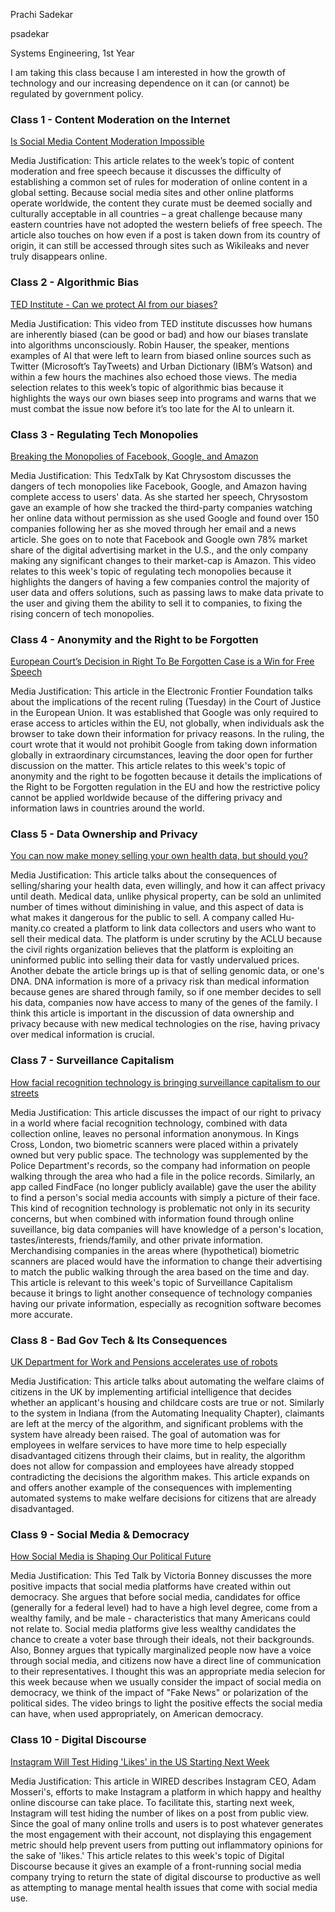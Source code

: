Prachi Sadekar

psadekar

Systems Engineering, 1st Year

I am taking this class because I am interested in how the growth of technology and our increasing dependence on it can (or cannot) be regulated by government policy. 


### Class 1 - Content Moderation on the Internet

[Is Social Media Content Moderation Impossible](https://www.forbes.com/sites/kalevleetaru/2018/09/08/is-social-media-content-moderation-an-impossible-task/#45957d115fa8)

Media Justification: This article relates to the week’s topic of content moderation and free speech because it discusses the difficulty of establishing a common set of rules for moderation of online content in a global setting. Because social media sites and other online platforms operate worldwide, the content they curate must be deemed socially and culturally acceptable in all countries – a great challenge because many eastern countries have not adopted the western beliefs of free speech. The article also touches on how even if a post is taken down from its country of origin, it can still be accessed through sites such as Wikileaks and never truly disappears online. 

### Class 2 - Algorithmic Bias

[TED Institute - Can we protect AI from our biases?](https://www.youtube.com/watch?v=eV_tx4ngVT0)

Media Justification: This video from TED institute discusses how humans are inherently biased (can be good or bad) and how our biases translate into algorithms unconsciously. Robin Hauser, the speaker, mentions examples of AI that were left to learn from biased online sources such as Twitter (Microsoft’s TayTweets) and Urban Dictionary (IBM’s Watson) and within a few hours the machines also echoed those views. The media selection relates to this week’s topic of algorithmic bias because it highlights the ways our own biases seep into programs and warns that we must combat the issue now before it’s too late for the AI to unlearn it. 

### Class 3 - Regulating Tech Monopolies

[Breaking the Monopolies of Facebook, Google, and Amazon](https://www.youtube.com/watch?v=k4m-phHynmE)

Media Justification: This TedxTalk by Kat Chrysostom discusses the dangers of tech monopolies like Facebook, Google, and Amazon having complete access to users' data. As she started her speech, Chrysostom gave an example of how she tracked the third-party companies watching her online data without permission as she used Google and found over 150 companies following her as she moved through her email and a news article. She goes on to note that Facebook and Google own 78% market share of the digital advertising market in the U.S., and the only company making any significant changes to their market-cap is Amazon. This video relates to this week's topic of regulating tech monopolies because it highlights the dangers of having a few companies control the majority of user data and offers solutions, such as passing laws to make data private to the user and giving them the ability to sell it to companies, to fixing the rising concern of tech monopolies.


### Class 4 - Anonymity and the Right to be Forgotten

[European Court’s Decision in Right To Be Forgotten Case is a Win for Free Speech](https://www.eff.org/deeplinks/2019/09/european-courts-decision-right-be-forgotten-case-win-free-s)

Media Justification: This article in the Electronic Frontier Foundation talks about the implications of the recent ruling (Tuesday) in the Court of Justice in the European Union. It was established that Google was only required to erase access to articles within the EU, not globally, when individuals ask the browser to take down their information for privacy reasons. In the ruling, the court wrote that it would not prohibit Google from taking down information globally in extraordinary circumstances, leaving the door open for further discussion on the matter. This article relates to this week's topic of anonymity and the right to be fogotten because it details the implications of the Right to be Forgotten regulation in the EU and how the restrictive policy cannot be applied worldwide because of the differing privacy and information laws in countries around the world.

### Class 5 - Data Ownership and Privacy

[You can now make money selling your own health data, but should you?](https://www.fastcompany.com/90409942/would-you-sell-your-own-health-data-theres-a-market-for-it-but-ethical-concerns-remain)

Media Justification: This article talks about the consequences of selling/sharing your health data, even willingly, and how it can affect privacy until death. Medical data, unlike physical property, can be sold an unlimited number of times without diminishing in value, and this aspect of data is what makes it dangerous for the public to sell. A company called Hu-manity.co created a platform to link data collectors and users who want to sell their medical data. The platform is under scrutiny by the ACLU because the civil rights organization believes that the platform is exploiting an uninformed public into selling their data for vastly undervalued prices. Another debate the article brings up is that of selling genomic data, or one's DNA. DNA information is more of a privacy risk than medical information because genes are shared through family, so if one member decides to sell his data, companies now have access to many of the genes of the family. I think this article is important in the discussion of data ownership and privacy because with new medical technologies on the rise, having privacy over medical information is crucial.

### Class 7 - Surveillance Capitalism

[How facial recognition technology is bringing surveillance capitalism to our streets](https://www.opendemocracy.net/en/oureconomy/how-facial-recognition-surveillance-capitalism-streets/)

Media Justification: This article discusses the impact of our right to privacy in a world where facial recognition technology, combined with data collection online, leaves no personal information anonymous. In Kings Cross, London, two biometric scanners were placed within a privately owned but very public space. The technology was supplemented by the Police Department's records, so the company had information on people walking through the area who had a file in the police records. Similarly, an app called FindFace (no longer publicly available) gave the user the ability to find a person's social media accounts with simply a picture of their face. This kind of recognition technology is problematic not only in its security concerns, but when combined with information found through online suveillance, big data companies will have knowledge of a person's location, tastes/interests, friends/family, and other private information. Merchandising companies in the areas where (hypothetical) biometric scanners are placed would have the information to change their advertising to match the public walking through the area based on the time and day. This article is relevant to this week's topic of Surveillance Capitalism because it brings to light another consequence of technology companies having our private information, especially as recognition software becomes more accurate. 

### Class 8 - Bad Gov Tech & Its Consequences

[UK Department for Work and Pensions accelerates use of robots](https://www.globalgovernmentforum.com/uk-department-for-work-and-pensions-accelerates-use-of-robots/)

Media Justification: This article talks about automating the welfare claims of citizens in the UK by implementing artificial intelligence that decides whether an applicant's housing and childcare costs are true or not. Similarly to the system in Indiana (from the Automating Inequality Chapter), claimants are left at the mercy of the algorithm, and significant problems with the system have already been raised. The goal of automation was for employees in welfare services to have more time to help especially disadvantaged citizens through their claims, but in reality, the algorithm does not allow for compassion and employees have already stopped contradicting the decisions the algorithm makes. This article expands on and offers another example of the consequences with implementing automated systems to make welfare decisions for citizens that are already disadvantaged. 

### Class 9 - Social Media & Democracy

[How Social Media is Shaping Our Political Future](https://www.youtube.com/watch?v=9Kd99IIWJUw)

Media Justification: This Ted Talk by Victoria Bonney discusses the more positive impacts that social media platforms have created within out democracy. She argues that before social media, candidates for office (generally for a federal level) had to have a high level degree, come from a wealthy family, and be male - characteristics that many Americans could not relate to. Social media platforms give less wealthy candidates the chance to create a voter base through their ideals, not their backgrounds. Also, Bonney argues that typically marginalized people now have a voice through social media, and citizens now have a direct line of communication to their representatives. I thought this was an appropriate media selecion for this week because when we usually consider the impact of social media on democracy, we think of the impact of "Fake News" or polarization of the political sides. The video brings to light the positive effects the social media can have, when used appropriately, on American democracy. 

### Class 10 - Digital Discourse
[Instagram Will Test Hiding 'Likes' in the US Starting Next Week](https://www.wired.com/story/instagram-hiding-likes-adam-mosseri-tracee-ellis-ross-wired25/#intcid=recommendations_wired-right-rail-popular_1a0f6a5b-b4b0-4287-af1b-6369d6cdb6fb_cral-top3-1)

Media Justification: This article in WIRED describes Instagram CEO, Adam Mosseri's, efforts to make Instagram a platform in which happy and healthy online discourse can take place. To facilitate this, starting next week, Instagram will test hiding the number of likes on a post from public view. Since the goal of many online trolls and users is to post whatever generates the most engagement with their account, not displaying this engagement metric should help prevent users from putting out inflammatory opinions for the sake of 'likes.' This article relates to this week's topic of Digital Discourse because it gives an example of a front-running social media company trying to return the state of digital discourse to productive as well as attempting to manage mental health issues that come with social media use.
